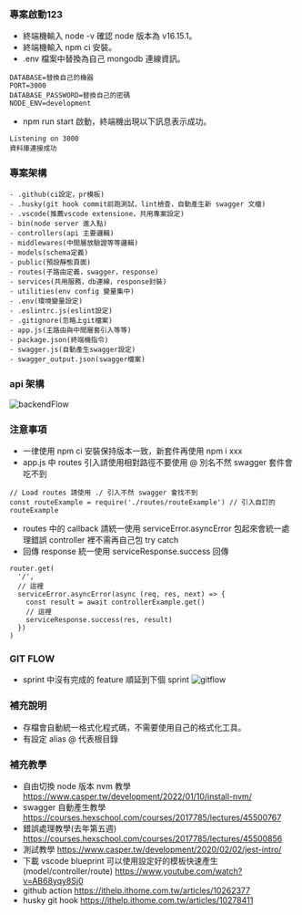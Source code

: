 ### 專案啟動123
- 終端機輸入 node -v 確認 node 版本為 v16.15.1。
- 終端機輸入 npm ci 安裝。 
- .env 檔案中替換為自己 mongodb 連線資訊。
```
DATABASE=替換自己的機器
PORT=3000
DATABASE_PASSWORD=替換自己的密碼
NODE_ENV=development
```
- npm run start 啟動，終端機出現以下訊息表示成功。
```
Listening on 3000
資料庫連接成功
```
### 專案架構
```
- .github(ci設定，pr模板)
- .husky(git hook commit前跑測試，lint檢查，自動產生新 swagger 文檔)
- .vscode(推薦vscode extensione，共用專案設定)
- bin(node server 進入點)
- controllers(api 主要邏輯)
- middlewares(中間層放驗證等等邏輯)
- models(schema定義)
- public(預設靜態頁面)
- routes(子路由定義，swagger，response)
- services(共用服務，db連線，response封裝)
- utilities(env config 變量集中)
- .env(環境變量設定)
- .eslintrc.js(eslint設定)
- .gitignore(忽略上git檔案)
- app.js(主路由與中間層套引入等等)
- package.json(終端機指令)
- swagger.js(自動產生swagger設定)
- swagger_output.json(swagger檔案)
```
### api 架構
![backendFlow](https://user-images.githubusercontent.com/97425372/230048798-7af8b0f5-c89f-4f16-8c38-c8f790f6c99b.png)

### 注意事項
- 一律使用 npm ci 安裝保持版本一致，新套件再使用 npm i xxx
- app.js 中 routes 引入請使用相對路徑不要使用 @ 別名不然 swagger 套件會吃不到
```
// Load routes 請使用 ./ 引入不然 swagger 會找不到
const routeExample = require('./routes/routeExample') // 引入自訂的 routeExample
```
- routes 中的 callback 請統一使用 serviceError.asyncError 包起來會統一處理錯誤 controller 裡不需再自己包 try catch
- 回傳 response 統一使用 serviceResponse.success 回傳
```
router.get(
  '/',
  // 這裡
  serviceError.asyncError(async (req, res, next) => {
    const result = await controllerExample.get()
    // 這裡
    serviceResponse.success(res, result)
  })
)
```


### GIT FLOW
- sprint 中沒有完成的 feature 順延到下個 sprint
![gitflow](https://user-images.githubusercontent.com/97425372/230048743-f5e504f1-7cf1-4946-8a87-02a32017a42c.png)

### 補充說明
- 存檔會自動統一格式化程式碼，不需要使用自己的格式化工具。
- 有設定 alias @ 代表根目錄

### 補充教學
- 自由切換 node 版本 nvm 教學 https://www.casper.tw/development/2022/01/10/install-nvm/
- swagger 自動產生教學
https://courses.hexschool.com/courses/2017785/lectures/45500767
- 錯誤處理教學(去年第五週)
https://courses.hexschool.com/courses/2017785/lectures/45500856
- 測試教學
https://www.casper.tw/development/2020/02/02/jest-intro/
- 下載 vscode blueprint 可以使用設定好的模板快速產生(model/controller/route) 
https://www.youtube.com/watch?v=AB68yqy8Sj0
- github action 
https://ithelp.ithome.com.tw/articles/10262377
- husky git hook
https://ithelp.ithome.com.tw/articles/10278411

